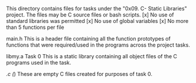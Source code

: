 This directory contains files for tasks under the "0x09. C- Static Libraries" project.
The files may be C source files or bash scripts.
[x] No use of standard libraries was permitted
[x] No use of global variables
[x] No more than 5 functions per file


main.h
This is a header file containing all the function prototypes of functions that were required/used in the programs across the project tasks.

libmy.a
Task 0
This is a static library containing all object files of the C programs used in the task.

*.c
(*) These are empty C files created for purposes of task 0.
